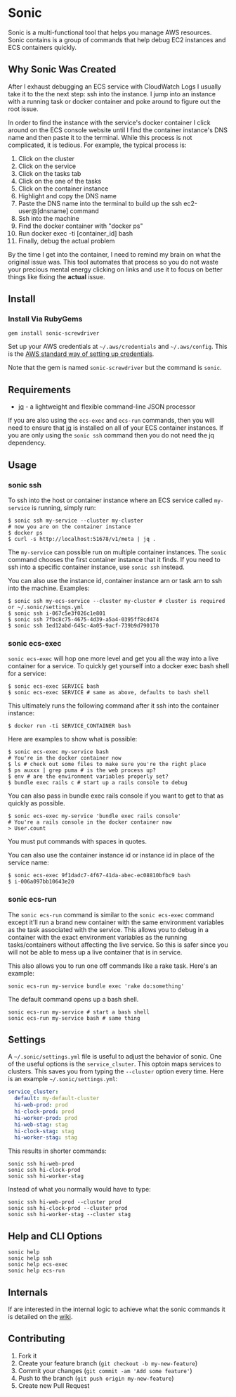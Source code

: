 # Sonic

Sonic is a multi-functional tool that helps you manage AWS resources. Sonic contains is a group of commands that help debug EC2 instances and ECS containers quickly.

## Why Sonic Was Created

After I exhaust debugging an ECS service with CloudWatch Logs I usually take it to the the next step: ssh into the instance. I jump into an instance with a running task or docker container and poke around to figure out the root issue.

In order to find the instance with the service's docker container I click around on the ECS console website until I find the container instance's DNS name and then paste it to the terminal. While this process is not complicated, it is tedious.  For example, the typical process is:

1. Click on the cluster
2. Click on the service
3. Click on the tasks tab
4. Click on the one of the tasks
5. Click on the container instance
6. Highlight and copy the DNS name
7. Paste the DNS name into the terminal to build up the ssh ec2-user@[dnsname] command
8. Ssh into the machine
9. Find the docker container with "docker ps"
10. Run docker exec -ti [container_id] bash
11. Finally, debug the actual problem

By the time I get into the container, I need to remind my brain on what the original issue was.  This tool automates that process so you do not waste your precious mental energy clicking on links and use it to focus on better things like fixing the **actual** issue.

## Install

### Install Via RubyGems

```
gem install sonic-screwdriver
```

Set up your AWS credentials at `~/.aws/credentials` and `~/.aws/config`.  This is the [AWS standard way of setting up credentials](https://aws.amazon.com/blogs/security/a-new-and-standardized-way-to-manage-credentials-in-the-aws-sdks/).

Note that the gem is named `sonic-screwdriver` but the command is `sonic`.

## Requirements

* [jq](https://stedolan.github.io/jq/manual/) - a lightweight and flexible command-line JSON processor

If you are also using the `ecs-exec` and `ecs-run` commands, then you will need to ensure that [jq](https://stedolan.github.io/jq/) is installed on all of your ECS container instances.  If you are only using the `sonic ssh` command then you do not need the jq dependency.

## Usage

### sonic ssh

To ssh into the host or container instance where an ECS service called `my-service` is running, simply run:

```
$ sonic ssh my-service --cluster my-cluster
# now you are on the container instance
$ docker ps
$ curl -s http://localhost:51678/v1/meta | jq .
```

The `my-service` can possible run on multiple container instances.  The `sonic` command chooses the first container instance that it finds.  If you need to ssh into a specific container instance, use `sonic ssh` instead.

You can also use the instance id, container instance arn or task arn to ssh into the machine.  Examples:

```
$ sonic ssh my-ecs-service --cluster my-cluster # cluster is required or ~/.sonic/settings.yml
$ sonic ssh i-067c5e3f026c1e801
$ sonic ssh 7fbc8c75-4675-4d39-a5a4-0395ff8cd474
$ sonic ssh 1ed12abd-645c-4a05-9acf-739b9d790170
```

### sonic ecs-exec

`sonic ecs-exec` will hop one more level and get you all the way into a live container for a service.  To quickly get yourself into a docker exec bash shell for a service:

```
$ sonic ecs-exec SERVICE bash
$ sonic ecs-exec SERVICE # same as above, defaults to bash shell
```

This ultimately runs the following command after it ssh into the container instance:

```
$ docker run -ti SERVICE_CONTAINER bash
```

Here are examples to show what is possible:

```
$ sonic ecs-exec my-service bash
# You're in the docker container now
$ ls # check out some files to make sure you're the right place
$ ps auxxx | grep puma # is the web process up?
$ env # are the environment variables properly set?
$ bundle exec rails c # start up a rails console to debug
```

You can also pass in bundle exec rails console if you want to get to that as quickly as possible.

```
$ sonic ecs-exec my-service 'bundle exec rails console'
# You're a rails console in the docker container now
> User.count
```

You must put commands with spaces in quotes.

You can also use the container instance id or instance id in place of the service name:

```
$ sonic ecs-exec 9f1dadc7-4f67-41da-abec-ec08810bfbc9 bash
$ i-006a097bb10643e20
```

### sonic ecs-run

The `sonic ecs-run` command is similar to the `sonic ecs-exec` command except it'll run a brand new container with the same environment variables as the task associated with the service. This allows you to debug in a container with the exact environment variables as the running tasks/containers without affecting the live service. So this is safer since you will not be able to mess up a live container that is in service.

This also allows you to run one off commands like a rake task. Here's an example:

```
sonic ecs-run my-service bundle exec 'rake do:something'
```

The default command opens up a bash shell.

```
sonic ecs-run my-service # start a bash shell
sonic ecs-run my-service bash # same thing
```

## Settings

A `~/.sonic/settings.yml` file is useful to adjust the behavior of sonic. One of the useful options is the `service_clsuter`.  This optoin maps services to clusters.  This saves you from  typing the `--cluster` option every time.  Here is an example `~/.sonic/settings.yml`:

```yaml
service_cluster:
  default: my-default-cluster
  hi-web-prod: prod
  hi-clock-prod: prod
  hi-worker-prod: prod
  hi-web-stag: stag
  hi-clock-stag: stag
  hi-worker-stag: stag
```

This results in shorter commands:

```
sonic ssh hi-web-prod
sonic ssh hi-clock-prod
sonic ssh hi-worker-stag
```

Instead of what you normally would have to type:

```
sonic ssh hi-web-prod --cluster prod
sonic ssh hi-clock-prod --cluster prod
sonic ssh hi-worker-stag --cluster stag
```

## Help and CLI Options

```
sonic help
sonic help ssh
sonic help ecs-exec
sonic help ecs-run
```

## Internals

If are interested in the internal logic to achieve what the sonic commands it is detailed on the [wiki](https://github.com/boltopslabs/sonic/wiki).

## Contributing

1. Fork it
2. Create your feature branch (`git checkout -b my-new-feature`)
3. Commit your changes (`git commit -am 'Add some feature'`)
4. Push to the branch (`git push origin my-new-feature`)
5. Create new Pull Request
